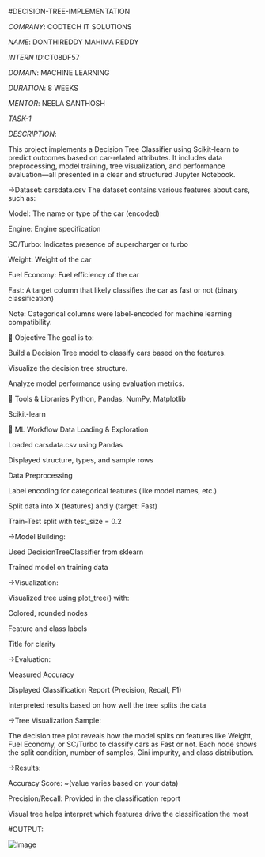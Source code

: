 #DECISION-TREE-IMPLEMENTATION

*COMPANY*: CODTECH IT SOLUTIONS

*NAME*: DONTHIREDDY MAHIMA REDDY

*INTERN ID*:CT08DF57

*DOMAIN*: MACHINE LEARNING

*DURATION*: 8 WEEKS

*MENTOR*: NEELA SANTHOSH

*TASK-1*

*DESCRIPTION*:

This project implements a Decision Tree Classifier using Scikit-learn to predict outcomes based on car-related attributes. It includes data preprocessing, model training, tree visualization, and performance evaluation—all presented in a clear and structured Jupyter Notebook.

->Dataset: carsdata.csv
The dataset contains various features about cars, such as:

Model: The name or type of the car (encoded)

Engine: Engine specification

SC/Turbo: Indicates presence of supercharger or turbo

Weight: Weight of the car

Fuel Economy: Fuel efficiency of the car

Fast: A target column that likely classifies the car as fast or not (binary classification)

Note: Categorical columns were label-encoded for machine learning compatibility.

📌 Objective
The goal is to:

Build a Decision Tree model to classify cars based on the features.

Visualize the decision tree structure.

Analyze model performance using evaluation metrics.

🔧 Tools & Libraries
Python,
Pandas,
NumPy,
Matplotlib

Scikit-learn

🧠 ML Workflow
Data Loading & Exploration

Loaded carsdata.csv using Pandas

Displayed structure, types, and sample rows

Data Preprocessing

Label encoding for categorical features (like model names, etc.)

Split data into X (features) and y (target: Fast)

Train-Test split with test_size = 0.2

->Model Building:

Used DecisionTreeClassifier from sklearn

Trained model on training data

->Visualization:

Visualized tree using plot_tree() with:

Colored, rounded nodes

Feature and class labels

Title for clarity

->Evaluation:

Measured Accuracy

Displayed Classification Report (Precision, Recall, F1)

Interpreted results based on how well the tree splits the data

->Tree Visualization Sample:

The decision tree plot reveals how the model splits on features like Weight, Fuel Economy, or SC/Turbo to classify cars as Fast or not. Each node shows the split condition, number of samples, Gini impurity, and class distribution.

->Results:

Accuracy Score: ~(value varies based on your data)

Precision/Recall: Provided in the classification report

Visual tree helps interpret which features drive the classification the most

#OUTPUT:

![Image](https://github.com/user-attachments/assets/a51a2a2e-bd5c-4622-b729-576f6c45711b)
